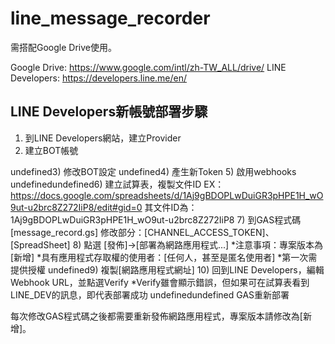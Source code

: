 # line_message_recorder

需搭配Google Drive使用。

Google Drive: https://www.google.com/intl/zh-TW_ALL/drive/
LINE Developers: https://developers.line.me/en/

## LINE Developers新帳號部署步驟

1) 到LINE Developers網站，建立Provider
2) 建立BOT帳號


undefined3) 修改BOT設定
undefined4) 產生新Token
5) 啟用webhooks
undefinedundefined6) 建立試算表，複製文件ID
EX： https://docs.google.com/spreadsheets/d/1Aj9gBDOPLwDuiGR3pHPE1H_wO9ut-u2brc8Z272IiP8/edit#gid=0
其文件ID為：1Aj9gBDOPLwDuiGR3pHPE1H_wO9ut-u2brc8Z272IiP8
7) 到GAS程式碼 [message_record.gs]
修改部分：[CHANNEL_ACCESS_TOKEN]、[SpreadSheet]
8) 點選 [發佈]→[部署為網路應用程式...]
*注意事項：專案版本為[新增]
*具有應用程式存取權的使用者：[任何人，甚至是匿名使用者]
*第一次需提供授權
undefined9) 複製[網路應用程式網址]
10) 回到LINE Developers，編輯Webhook URL，並點選Verify
*Verify雖會顯示錯誤，但如果可在試算表看到LINE_DEV的訊息，即代表部署成功
undefinedundefined
GAS重新部署

每次修改GAS程式碼之後都需要重新發佈網路應用程式，專案版本請修改為[新增]。
